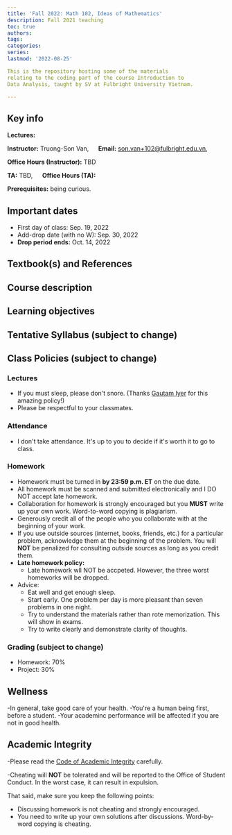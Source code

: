 ```yaml
---
title: 'Fall 2022: Math 102, Ideas of Mathematics'
description: Fall 2021 teaching
toc: true
authors:
tags:
categories:
series:
lastmod: '2022-08-25'

This is the repository hosting some of the materials
relating to the coding part of the course Introduction to
Data Analysis, taught by SV at Fulbright University Vietnam.

---
```

## Key info

**Lectures:** 

**Instructor:** Truong-Son Van, &emsp; **Email:** son.van+102@fulbright.edu.vn, &emsp; 

**Office Hours (Instructor):** TBD 

**TA:** TBD, &emsp; **Office Hours (TA):**

**Prerequisites:** being curious.

## Important dates
- First day of class: Sep. 19, 2022 
- Add-drop date (with no W): Sep. 30, 2022 
- **Drop period ends:** Oct. 14, 2022


## Textbook(s) and References 

## Course description


## Learning objectives

## Tentative Syllabus (subject to change)

## Class Policies (subject to change)
### Lectures
- If you must sleep, please don't snore. (Thanks [Gautam Iyer](https://www.math.cmu.edu/~gautam/) for this amazing policy!)
- Please be respectful to your classmates.

### Attendance
- I don't take attendance. It's up to you to decide if it's worth it to go to
class.

### Homework
- Homework must be turned in **by 23:59 p.m. ET** on the due date. 
- All homework must be scanned and submitted electronically and I DO NOT accept late homework.
- Collaboration for homework is strongly encouraged but you **MUST** write up your own work. Word-to-word copying is plagiarism.
- Generously credit all of the people who you collaborate with at the beginning of your work.
- If you use outside sources (internet, books, friends, etc.) for a particular problem, acknowledge them at the beginning of the problem.
You will **NOT** be penalized for consulting outside sources as long as you credit them.
- **Late homework policy:** 
    - Late homework wll NOT be accpeted. However, the three worst homeworks will be dropped.
- Advice:
    - Eat well and get enough sleep.
    - Start early. One problem per day is more pleasant than seven problems in one night.
    - Try to understand the materials rather than rote memorization. This will show in exams.
    - Try to write clearly and demonstrate clarity of thoughts.


### Grading (subject to change)
- Homework: 70%
- Project: 30% 

## Wellness
-In general, take good care of your health. 
-You're a human being first, before a student.
-Your academinc performance will be affected if you are not in good health.

## Academic Integrity
-Please read the [Code of Academic Integrity](https://onestop.fulbright.edu.vn/s/article/Violations-of-The-Code-of-Academic-Integrity) carefully.

-Cheating will **NOT** be tolerated and will be reported to the Office of Student Conduct. In the worst case, it can result in expulsion.

That said, make sure you keep the following points:
- Discussing homework is not cheating and strongly encouraged.
- You need to write up your own solutions after discussions. Word-by-word copying is cheating.

